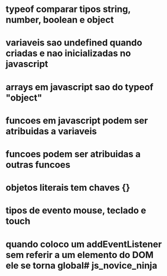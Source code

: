 # typeof comparar tipos string, number, boolean e object
# variaveis sao undefined quando criadas e nao inicializadas no javascript
# arrays em javascript sao do typeof "object"
# funcoes em javascript podem ser atribuidas a variaveis 
# funcoes podem ser atribuidas a outras funcoes
# objetos literais tem chaves {}
# tipos de evento mouse, teclado e touch
# quando coloco um addEventListener sem referir a um elemento do DOM ele se torna global# js_novice_ninja
